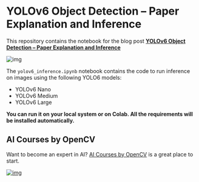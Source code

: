 # YOLOv6 Object Detection – Paper Explanation and Inference

This repository contains the notebook for the blog post **[YOLOv6 Object Detection – Paper Explanation and Inference](https://learnopencv.com/yolov6-object-detection---paper-explanation-and-inference/)**

![img](readme_images/yolov6-object-detection-demo.gif)

The `yolov6_inference.ipynb` notebook contains the code to run inference on images using the following YOLO6 models:

* YOLOv6 Nano
* YOLOv6 Medium
* YOLOv6 Large

**You can run it on your local system or on Colab. All the requirements will be installed automatically.**

## AI Courses by OpenCV

Want to become an expert in AI? [AI Courses by OpenCV](https://opencv.org/courses/) is a great place to start.

[![img](https://camo.githubusercontent.com/18c5719ef10afe9607af3e87e990068c942ae4cba8bd4d72d21950d6213ea97e/68747470733a2f2f7777772e6c6561726e6f70656e63762e636f6d2f77702d636f6e74656e742f75706c6f6164732f323032302f30342f41492d436f75727365732d42792d4f70656e43562d4769746875622e706e67)](https://opencv.org/courses/)